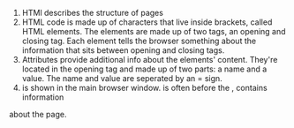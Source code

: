 1. HTMl describes the structure of pages
2. HTML code is made up of characters that live inside brackets, called HTML elements. The elements
are made up of two tags, an opening and closing tag. Each element tells the browser something about
the information that sits between opening and closing tags.
3. Attributes provide additional info about the elements' content. They're located in the opening tag
and made up of two parts: a name and a value. The name and value are seperated by an = sign.
4. <body> is shown in the main browser window. <head> is often before the <body>, contains information
about the page. <title> is usually inside the <head> element.
5. Go to view menu in your browser and select the option that says Source or View Source.
6. <h1> main heading
</p> closing paragraph tag
<b> bold
<i> italic
<sup> superscript- the suffixes of date or math concepts
<sub> subscript, like H20
<br /> line break
<hr /> horizontal rule/line
7. empty elements are elements that do not ave any words between an opening and closing tag.
<hr />
8. semantic markup provides extra information, such as emphasis placed in a sentence, that something you
have written is a quotation, meaning of acronyms, etc. 
9. <header>
< nav>
<article

https://codepen.io/cbowles/pen/VwyZgOv?editors=1000
